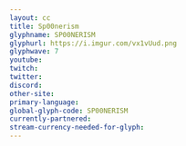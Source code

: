 ```yaml
---
layout: cc
title: Sp00nerism
glyphname: SP00NERISM
glyphurl: https://i.imgur.com/vx1vUud.png
glyphwave: 7
youtube: 
twitch: 
twitter: 
discord: 
other-site: 
primary-language: 
global-glyph-code: SP00NERISM
currently-partnered: 
stream-currency-needed-for-glyph: 
---
```


